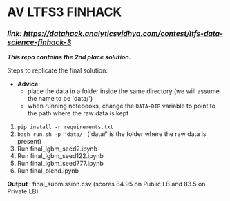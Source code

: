 # AV LTFS3 FINHACK
### <i>link: https://datahack.analyticsvidhya.com/contest/ltfs-data-science-finhack-3</i>

<b><i>This repo contains the 2nd place solution. </b></i>

Steps to replicate the final solution:
- <b>Advice</b>: 
    - place the data in a folder inside the same directory (we will assume the name to be 'data/')
    - when running notebooks, change the `DATA-DIR` variable to point to the path where the raw data is kept
1. `pip install -r requirements.txt`
2. `bash run.sh -p 'data/'` ('data/' is the folder where the raw data is present)
3. Run final_lgbm_seed2.ipynb
4. Run final_lgbm_seed122.ipynb 
5. Run final_lgbm_seed777.ipynb
6. Run final_blend.ipynb

<b> Output </b>: final_submission.csv (scores 84.95 on Public LB and 83.5 on Private LB) 

